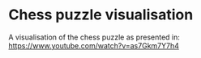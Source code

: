 # Chess puzzle visualisation

A visualisation of the chess puzzle as presented in: https://www.youtube.com/watch?v=as7Gkm7Y7h4